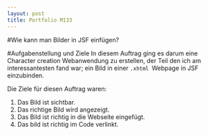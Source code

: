 ```yaml
---
layout: post
title: Portfolio M133
---
```


#Wie kann man Bilder in JSF einfügen?

#Aufgabenstellung und Ziele
In diesem Auftrag ging es darum eine Character creation Webanwendung zu erstellen, der Teil den ich am interessantesten fand war; ein Bild in einer ```.xhtml ```Webpage in JSF einzubinden.

Die Ziele für diesen Auftrag waren:
1. Das Bild ist sichtbar.
2. Das richtige Bild wird angezeigt.
3. Das Bild ist richtig in die Webseite eingefügt.
4. Das bild ist richtig im Code verlinkt.






